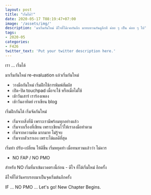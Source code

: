 ```yaml
---
layout: post
title: "เริ่มได้!"
date: 2020-05-17 T08:19:47+07:00
image: '/assets/img/'
description: 'มาเริ่มกันใหม่ ดีใจที่ได้เจอกันอีก มาทบทวนกันดูอีกที ค่อย ๆ เป็น ค่อย ๆ ไป'
tags:
- 2020-05
categories:
- F426
twitter_text: 'Put your twitter description here.'
---
```

เรา ... เริ่มได้

มาเริ่มกันใหม่ re-evaluation แล้วเริ่มกันใหม่

- วางมือกันใหม่ เริ่มฝึกใช้การพิมพ์สัมผัส
- เปิด-ปิด touchpad เมื่อจะใช้ หรือเมื่อไม่ใช้
- เช้าวันเสาร์ เราร้องเพลง
- เช้าวันอาทิตย์ เราเขียน blog

เริ่มฝึกกันได้ เริ่มจัดกันใหม่

- เริ่มจากสิ่งที่มี เพราะเรามีพร้อมทุกอย่างแล้ว
- เริ่มจากเรื่องที่เขียน เพราะเขียนไว้ให้เราลงมือทำตาม
- เริ่มจากความคิด มากมาย ไม่รู้จบ
- เริ่มจากตัวเราเอง เพราะได้ผลดีที่สุด

เริ่มทำ ปรับ-เปลี่ยน ให้ดีขึ้น เริ่มหยุดทำ เมื่อทนทวนแล้วว่า ไม่ควร

- NO FAP / NO PMO

สำหรับ NO เริ่มที่มาเข้มงวดตรงนี้ก่อน - ดีใจ ที่ได้เริ่มใหม่ อีกครั้ง

ดีใจที่ได้วันครบรอบมาเป็นจุดเริ่มต้นอีกครั้ง

IF ... NO PMO ... Let's go! New Chapter Begins.
